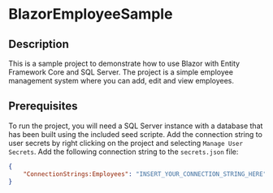 # BlazorEmployeeSample

## Description

This is a sample project to demonstrate how to use Blazor with Entity Framework Core and SQL Server. The project is a simple employee management system where you can add, edit and view employees.

## Prerequisites
To run the project, you will need a SQL Server instance with a database that has been built using the included seed scripte.
Add the connection string to user secrets by right clicking on the project and selecting `Manage User Secrets`. Add the following connection string to the `secrets.json` file:

```json
{
	"ConnectionStrings:Employees": "INSERT_YOUR_CONNECTION_STRING_HERE"  
}
```

